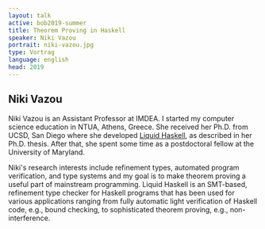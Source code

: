 ```yaml
---
layout: talk
active: bob2019-summer
title: Theorem Proving in Haskell
speaker: Niki Vazou
portrait: niki-vazou.jpg
type: Vortrag
language: english
head: 2019
---
```


## Niki Vazou

Niki Vazou is an Assistant Professor at IMDEA. I started my computer
science education in NTUA, Athens, Greece. She received her Ph.D. from
UCSD, San Diego where she developed [Liquid
Haskell](https://ucsd-progsys.github.io/liquidhaskell-blog/), as
described in her Ph.D. thesis. After that, she spent some time as a
postdoctoral fellow at the University of Maryland.

Niki's research interests include refinement types, automated program
verification, and type systems and my goal is to make theorem proving
a useful part of mainstream programming. Liquid Haskell is an
SMT-based, refinement type checker for Haskell programs that has been
used for various applications ranging from fully automatic light
verification of Haskell code, e.g., bound checking, to sophisticated
theorem proving, e.g., non-interference.
